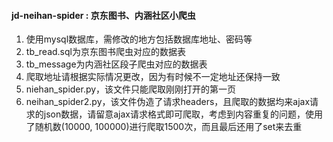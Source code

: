 #### jd-neihan-spider : 京东图书、内涵社区小爬虫

1. 使用mysql数据库，需修改的地方包括数据库地址、密码等
2. tb_read.sql为京东图书爬虫对应的数据表
3. tb_message为内涵社区段子爬虫对应的数据表
4. 爬取地址请根据实际情况更改，因为有时候不一定地址还保持一致
5. niehan_spider.py，该文件只能爬取刚刚打开的第一页
6. neihan_spider2.py，该文件伪造了请求headers，且爬取的数据均来ajax请求的json数据，请留意ajax请求格式即可爬取，考虑到内容重复的问题，使用了随机数(10000, 100000)进行爬取1500次，而且最后还用了set来去重


